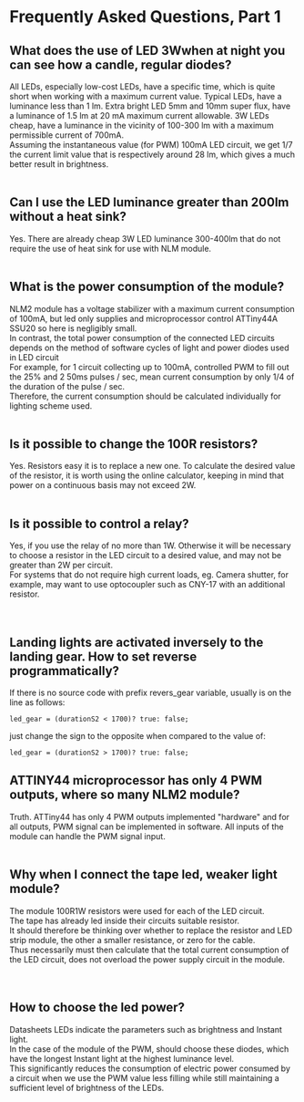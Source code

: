 # Frequently Asked Questions, Part 1 #

## What does the use of LED 3Wwhen at night you can see how a candle, regular diodes? ##
All LEDs, especially low-cost LEDs, have a specific time, which is quite short when working with a maximum current value.
Typical LEDs, have a luminance less than 1 lm.
Extra bright LED 5mm and 10mm super flux, have a luminance of 1.5 lm at 20 mA maximum current allowable.
3W LEDs cheap, have a luminance in the vicinity of 100-300 lm with a maximum permissible current of 700mA.<br>
Assuming the instantaneous value (for PWM) 100mA LED circuit, we get 1/7 the current limit value that is respectively around 28 lm, which gives a much better result in brightness.<br>
<br>
<h2>Can I use the LED luminance greater than 200lm without a heat sink?</h2>
Yes. There are already cheap 3W LED luminance 300-400lm that do not require the use of heat sink for use with NLM module.<br>
<br>
<h2>What is the power consumption of the module?</h2>
NLM2 module has a voltage stabilizer with a maximum current consumption of 100mA, but led only supplies and microprocessor control ATTiny44A SSU20 so here is negligibly small.<br>
In contrast, the total power consumption of the connected LED circuits depends on the method of software cycles of light and power diodes used in LED circuit <br>
For example, for 1 circuit collecting up to 100mA, controlled PWM to fill out the 25% and 2 50ms pulses / sec, mean current consumption by only 1/4 of the duration of the pulse / sec.<br>
Therefore, the current consumption should be calculated individually for lighting scheme used.<br>
<br>
<h2>Is it possible to change the 100R resistors?</h2>
Yes. Resistors easy it is to replace a new one. To calculate the desired value of the resistor, it is worth using the online calculator, keeping in mind that power on a continuous basis may not exceed 2W.<br>
<br>
<h2>Is it possible to control a relay?</h2>
Yes, if you use the relay of no more than 1W. Otherwise it will be necessary to choose a resistor in the LED circuit to a desired value, and may not be greater than 2W per circuit.<br>
For systems that do not require high current loads, eg. Camera shutter, for example, may want to use optocoupler such as CNY-17 with an additional resistor.<br>
<br>
<br>
<h2>Landing lights are activated inversely to the landing gear. How to set reverse programmatically?</h2>
If there is no source code with prefix revers_gear variable, usually is on the line as follows:<br>
<pre><code>led_gear = (durationS2 &lt; 1700)? true: false;</code></pre>
just change the sign to the opposite when compared to the value of:<br>
<pre><code>led_gear = (durationS2 &gt; 1700)? true: false;</code></pre>

<h2>ATTINY44 microprocessor has only 4 PWM outputs, where so many NLM2 module?</h2>
Truth. ATTiny44 has only 4 PWM outputs implemented "hardware" and for all outputs, PWM signal can be implemented in software. All inputs of the module can handle the PWM signal input.<br>
<br>
<h2>Why when I connect the tape led, weaker light module?</h2>
The module 100R1W resistors were used for each of the LED circuit.<br>
The tape has already led inside their circuits suitable resistor.<br>
It should therefore be thinking over whether to replace the resistor and LED strip module, the other a smaller resistance, or zero for the cable.<br>
Thus necessarily must then calculate that the total current consumption of the LED circuit, does not overload the power supply circuit in the module.<br>
<br>
<br>
<h2>How to choose the led power?</h2>
Datasheets LEDs indicate the parameters such as brightness and Instant light.<br>
In the case of the module of the PWM, should choose these diodes, which have the longest Instant light at the highest luminance level.<br>
This significantly reduces the consumption of electric power consumed by a circuit when we use the PWM value less filling while still maintaining a sufficient level of brightness of the LEDs.
